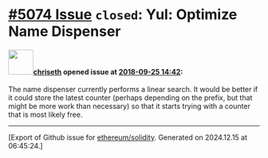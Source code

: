 # [\#5074 Issue](https://github.com/ethereum/solidity/issues/5074) `closed`: Yul: Optimize Name Dispenser

#### <img src="https://avatars.githubusercontent.com/u/9073706?v=4" width="50">[chriseth](https://github.com/chriseth) opened issue at [2018-09-25 14:42](https://github.com/ethereum/solidity/issues/5074):

The name dispenser currently performs a linear search. It would be better if it could store the latest counter (perhaps depending on the prefix, but that might be more work than necessary) so that it starts trying with a counter that is most likely free.




-------------------------------------------------------------------------------



[Export of Github issue for [ethereum/solidity](https://github.com/ethereum/solidity). Generated on 2024.12.15 at 06:45:24.]
